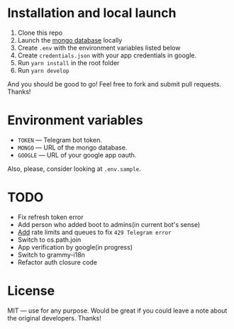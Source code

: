 # Installation and local launch

1. Clone this repo
2. Launch the [mongo database](https://www.mongodb.com/) locally
3. Create `.env` with the environment variables listed below
4. Create `credentials.json` with your app credentials in google.
5. Run `yarn install` in the root folder
6. Run `yarn develop`

And you should be good to go! Feel free to fork and submit pull requests. Thanks!

# Environment variables

-   `TOKEN` — Telegram bot token.
-   `MONGO` — URL of the mongo database.
-   `GOOGLE` — URL of your google app oauth.

Also, please, consider looking at `.env.sample`.

# TODO

-   Fix refresh token error
-   Add person who added boot to admins(in current bot's sense)
-   [Add](https://telegra.ph/So-your-bot-is-rate-limited-01-26) rate limits and queues to fix `429 Telegram error`
-   Switch to os.path.join
-   App verification by google(in progress)
-   Switch to grammy-i18n
-   Refactor auth closure code

# License

MIT — use for any purpose. Would be great if you could leave a note about the original developers. Thanks!
